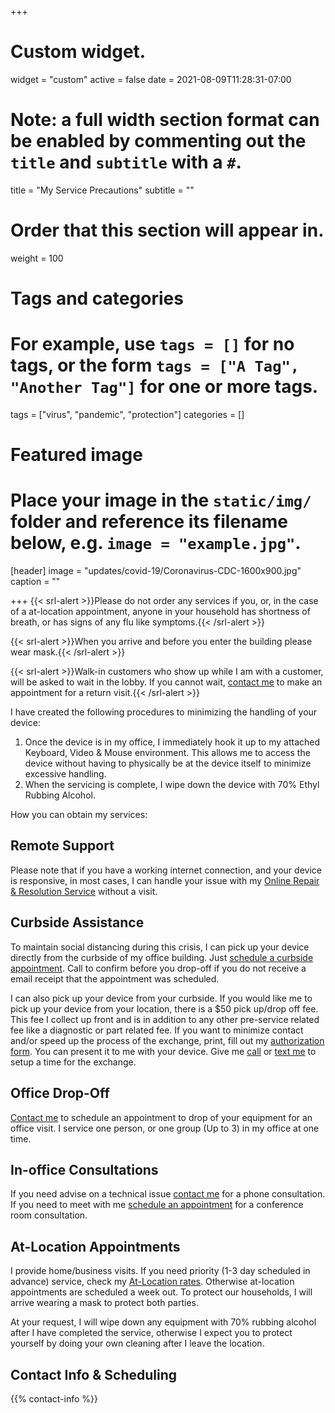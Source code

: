 +++
# Custom widget.
widget = "custom"
active = false
date = 2021-08-09T11:28:31-07:00

# Note: a full width section format can be enabled by commenting out the `title` and `subtitle` with a `#`.
title = "My Service Precautions"
subtitle = ""
# Order that this section will appear in.
weight = 100

# Tags and categories
# For example, use `tags = []` for no tags, or the form `tags = ["A Tag", "Another Tag"]` for one or more tags.
tags = ["virus", "pandemic", "protection"]
categories = []

# Featured image
# Place your image in the `static/img/` folder and reference its filename below, e.g. `image = "example.jpg"`.
[header]
image = "updates/covid-19/Coronavirus-CDC-1600x900.jpg"
caption = ""

+++
{{< srl-alert >}}Please do not order any services if you, or, in the case of a at-location appointment, anyone in your household has shortness of breath, or has signs of any flu like symptoms.{{< /srl-alert >}}

{{< srl-alert >}}When you arrive and before you enter the building please wear mask.{{< /srl-alert >}}


{{< srl-alert >}}Walk-in customers who show up while I am with a customer, will be asked to wait in the lobby. If you cannot wait, <a href="/#contact">contact me</a> to make an appointment for a return visit.{{< /srl-alert >}}

I have created the following procedures to minimizing the handling of your device: 

 
1. Once the device is in my office, I immediately hook it up to my attached Keyboard, Video & Mouse environment. This allows me to access the device without having to physically be at the device itself to minimize excessive handling. 
2. When the servicing is complete, I wipe down the device with 70% Ethyl Rubbing Alcohol.

How you can obtain my services:

## Remote Support
Please note that if you have a working internet connection, and your device is responsive, in most cases, I can handle your issue with my <a href="/services/computer/assistance/online">Online Repair & Resolution Service</a> without a visit.

## Curbside Assistance
To maintain social distancing during this crisis, I can pick up your device directly from the curbside of my office building. Just [schedule a curbside appointment](https://harmonizely.com/scottrlarson). Call to confirm before you drop-off if you do not receive a email receipt that the appointment was scheduled.

I can also pick up your device from your curbside. If you would like me to pick up your device from your location, there is a $50 pick up/drop off fee. This fee I collect up front and is in addition to any other pre-service related fee like a diagnostic or part related fee. If you want to minimize contact and/or speed up the process of the exchange, print, fill out my [authorization form](https://www.dropbox.com/s/odow1lxexadhd0a/srl-authorization-form_savable.pdf?dl=0). You can present it to me with your device. Give me [call](/services/computer/assistance/phone/) or [text me](/services/computer/assistance/phone/) to setup a time for the exchange.

## Office Drop-Off
[Contact me](/#contact) to schedule an appointment to drop of your equipment for an office visit. I service one person, or one group (Up to 3) in my office at one time.

## In-office Consultations 
If you need advise on a technical issue [contact me](/#contact) for a phone consultation. If you need to meet with me [schedule an appointment](https://harmonizely.com/scottrlarson) for a conference room consultation.

## At-Location Appointments
I provide home/business visits. If you need priority (1-3 day scheduled in advance) service, check my [At-Location rates](/#service-consultation-rates). Otherwise at-location appointments are scheduled a week out. To protect our households, I will arrive wearing a mask to protect both parties.

At your request, I will wipe down any equipment with 70% rubbing alcohol after I have completed the service, otherwise I expect you to protect yourself by doing your own cleaning after I leave the location.

## Contact Info & Scheduling
{{% contact-info %}}